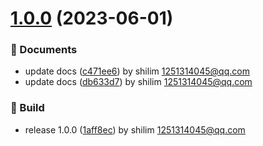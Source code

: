 # [1.0.0](https://github.com/shilim-developer/template-new-cli/compare/db633d757f77b2427597cee85e9a5717d161dc4d...v1.0.0) (2023-06-01)


### 📘 Documents

*  update docs ([c471ee6](https://github.com/shilim-developer/template-new-cli/commit/c471ee6189104e53f06b56951088b1630b88cc59)) by shilim 1251314045@qq.com
*  update docs ([db633d7](https://github.com/shilim-developer/template-new-cli/commit/db633d757f77b2427597cee85e9a5717d161dc4d)) by shilim 1251314045@qq.com

### 🧱 Build

*  release 1.0.0 ([1aff8ec](https://github.com/shilim-developer/template-new-cli/commit/1aff8ec69a7a61492e75240503002b10ae0af21d)) by shilim 1251314045@qq.com



